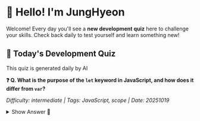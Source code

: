 # 👋 Hello! I'm JungHyeon

Welcome! Every day you'll see a **new development quiz** here to challenge your skills.
Check back daily to test yourself and learn something new!

## 🧩 Today's Development Quiz

This quiz is generated daily by AI

<!--START_SECTION:quiz-->

**❓ Q. What is the purpose of the `let` keyword in JavaScript, and how does it differ from `var`?**

_Difficulty: intermediate | Tags: JavaScript, scope | Date: 20251019_

<details>
<summary>Show Answer 👀</summary>

The `let` keyword in JavaScript declares a block-scoped local variable. It differs from `var` in that variables declared with `let` have limited scope to the block (e.g., statement or control flow structure) in which they are defined, whereas `var` is function-scoped. This means that `let` does not create global variables and can be more predictable when used within loops and conditions.

</details>
<!--END_SECTION:quiz-->
